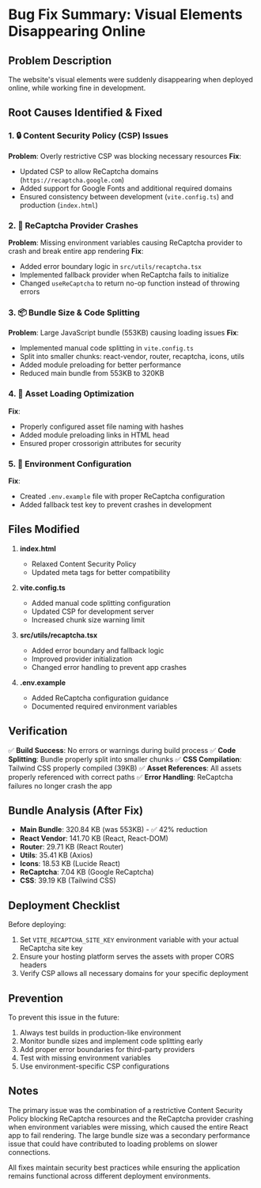 # Bug Fix Summary: Visual Elements Disappearing Online

## Problem Description
The website's visual elements were suddenly disappearing when deployed online, while working fine in development.

## Root Causes Identified & Fixed

### 1. 🔒 Content Security Policy (CSP) Issues
**Problem**: Overly restrictive CSP was blocking necessary resources
**Fix**: 
- Updated CSP to allow ReCaptcha domains (`https://recaptcha.google.com`)
- Added support for Google Fonts and additional required domains
- Ensured consistency between development (`vite.config.ts`) and production (`index.html`)

### 2. 🔄 ReCaptcha Provider Crashes
**Problem**: Missing environment variables causing ReCaptcha provider to crash and break entire app rendering
**Fix**:
- Added error boundary logic in `src/utils/recaptcha.tsx`
- Implemented fallback provider when ReCaptcha fails to initialize
- Changed `useReCaptcha` to return no-op function instead of throwing errors

### 3. 📦 Bundle Size & Code Splitting
**Problem**: Large JavaScript bundle (553KB) causing loading issues
**Fix**:
- Implemented manual code splitting in `vite.config.ts`
- Split into smaller chunks: react-vendor, router, recaptcha, icons, utils
- Added module preloading for better performance
- Reduced main bundle from 553KB to 320KB

### 4. 🎯 Asset Loading Optimization
**Fix**:
- Properly configured asset file naming with hashes
- Added module preloading links in HTML head
- Ensured proper crossorigin attributes for security

### 5. 📝 Environment Configuration
**Fix**:
- Created `.env.example` file with proper ReCaptcha configuration
- Added fallback test key to prevent crashes in development

## Files Modified

1. **index.html**
   - Relaxed Content Security Policy
   - Updated meta tags for better compatibility

2. **vite.config.ts**
   - Added manual code splitting configuration
   - Updated CSP for development server
   - Increased chunk size warning limit

3. **src/utils/recaptcha.tsx**
   - Added error boundary and fallback logic
   - Improved provider initialization
   - Changed error handling to prevent app crashes

4. **.env.example**
   - Added ReCaptcha configuration guidance
   - Documented required environment variables

## Verification

✅ **Build Success**: No errors or warnings during build process
✅ **Code Splitting**: Bundle properly split into smaller chunks
✅ **CSS Compilation**: Tailwind CSS properly compiled (39KB)
✅ **Asset References**: All assets properly referenced with correct paths
✅ **Error Handling**: ReCaptcha failures no longer crash the app

## Bundle Analysis (After Fix)

- **Main Bundle**: 320.84 KB (was 553KB) - ✅ 42% reduction
- **React Vendor**: 141.70 KB (React, React-DOM)
- **Router**: 29.71 KB (React Router)
- **Utils**: 35.41 KB (Axios)
- **Icons**: 18.53 KB (Lucide React)
- **ReCaptcha**: 7.04 KB (Google ReCaptcha)
- **CSS**: 39.19 KB (Tailwind CSS)

## Deployment Checklist

Before deploying:
1. Set `VITE_RECAPTCHA_SITE_KEY` environment variable with your actual ReCaptcha site key
2. Ensure your hosting platform serves the assets with proper CORS headers
3. Verify CSP allows all necessary domains for your specific deployment

## Prevention

To prevent this issue in the future:
1. Always test builds in production-like environment
2. Monitor bundle sizes and implement code splitting early
3. Add proper error boundaries for third-party providers
4. Test with missing environment variables
5. Use environment-specific CSP configurations

## Notes

The primary issue was the combination of a restrictive Content Security Policy blocking ReCaptcha resources and the ReCaptcha provider crashing when environment variables were missing, which caused the entire React app to fail rendering. The large bundle size was a secondary performance issue that could have contributed to loading problems on slower connections.

All fixes maintain security best practices while ensuring the application remains functional across different deployment environments.